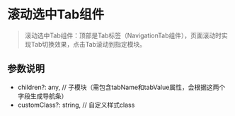 # 滚动选中Tab组件

> 滚动选中Tab组件：顶部是Tab标签（NavigationTab组件），页面滚动时实现Tab切换效果，点击Tab滚动到指定模块。

## 参数说明

- children?: any, // 子模块（需包含tabName和tabValue属性，会根据这两个字段生成导航条）
- customClass?: string,  // 自定义样式class



